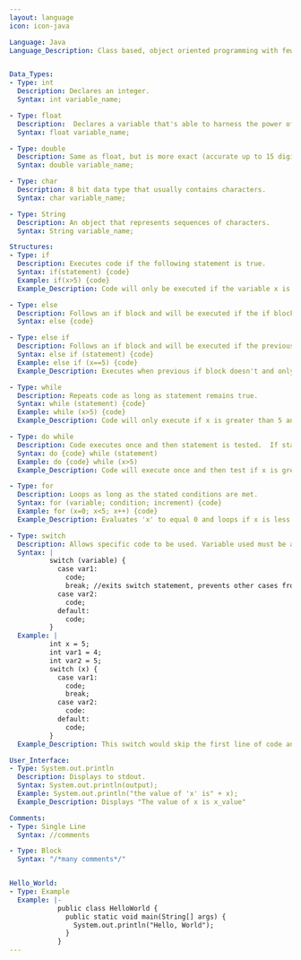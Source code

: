 ```yaml
---
layout: language
icon: icon-java

Language: Java
Language_Description: Class based, object oriented programming with few implementation dependencies.


Data_Types:
- Type: int
  Description: Declares an integer.
  Syntax: int variable_name;

- Type: float
  Description:  Declares a variable that's able to harness the power of deciamls (accurate up to 7 digits).
  Syntax: float variable_name;

- Type: double
  Description: Same as float, but is more exact (accurate up to 15 digits).
  Syntax: double variable_name;

- Type: char
  Description: 8 bit data type that usually contains characters.
  Syntax: char variable_name;

- Type: String
  Description: An object that represents sequences of characters.
  Syntax: String variable_name;

Structures:
- Type: if
  Description: Executes code if the following statement is true.
  Syntax: if(statement) {code}
  Example: if(x>5) {code}
  Example_Description: Code will only be executed if the variable x is greater than 5.

- Type: else
  Description: Follows an if block and will be executed if the if block isn't.
  Syntax: else {code}

- Type: else if
  Description: Follows an if block and will be executed if the previous if block wasn't executed and the new parameters are met.
  Syntax: else if (statement) {code}
  Example: else if (x==5) {code}
  Example_Description: Executes when previous if block doesn't and only if x equals 5.

- Type: while
  Description: Repeats code as long as statement remains true.
  Syntax: while (statement) {code}
  Example: while (x>5) {code}
  Example_Description: Code will only execute if x is greater than 5 and will keep looping until x isn't greater than 5.

- Type: do while
  Description: Code executes once and then statement is tested.  If statement remains true the do while will keep looping.
  Syntax: do {code} while (statement)
  Example: do {code} while (x>5)
  Example_Description: Code will execute once and then test if x is greater than 5.  If it is then it'll loop, if not it'll move on.

- Type: for
  Description: Loops as long as the stated conditions are met.
  Syntax: for (variable; condition; increment) {code}
  Example: for (x=0; x<5; x++) {code}
  Example_Description: Evaluates 'x' to equal 0 and loops if x is less than 5.  After each execution the value of x will increase by '+1'.

- Type: switch
  Description: Allows specific code to be used. Variable used must be an integer and the 'vars' must be constant. The switch will jump to the first case that's equal to your stated variable and do the rest of the codes from there (so it'll skip everything before the first case used). Adding a 'break' statement will exit the switch statement if case is satisfied and prevent additional statements from executing. If none of the cases are equal to your variable then it'll only execute the last section of code (the code following 'default').
  Syntax: |
          switch (variable) {
            case var1:
              code;
              break; //exits switch statement, prevents other cases from executing
            case var2:
              code;
            default:
              code;
          }
  Example: |
          int x = 5;
          int var1 = 4;
          int var2 = 5;
          switch (x) {
            case var1:
              code;
              break;
            case var2:
              code:
            default:
              code;
          }
  Example_Description: This switch would skip the first line of code and execute everything after that.

User_Interface:
- Type: System.out.println
  Description: Displays to stdout.
  Syntax: System.out.println(output);
  Example: System.out.println("the value of 'x' is" + x);
  Example_Description: Displays "The value of x is x_value"

Comments:
- Type: Single Line
  Syntax: //comments

- Type: Block
  Syntax: "/*many comments*/"


Hello_World:
- Type: Example
  Example: |-
            public class HelloWorld {
              public static void main(String[] args) {
                System.out.println("Hello, World");
              }
            }
---
```

